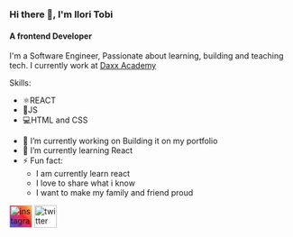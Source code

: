 ### Hi there 👋, I'm Ilori Tobi
#### A frontend Developer
I'm a Software Engineer, Passionate about learning, building and teaching tech. I currently work at <a href="https://daxxacademy.com/">Daxx Academy</a>

Skills: 
  <ul>
    <li>⚛REACT</li>
    <li>📱JS</li>
    <li>💻HTML and CSS</li>
  </ul>


- 🔭 I’m currently working on Building it on my portfolio  
- 🌱 I’m currently learning React 
- ⚡ Fun fact:
  <ul>
    <li>I am currently learn react</li>
    <li>I love to share what i know</li>
    <li>I want to make my family and friend proud</li>
  </ul>

[<img style="background: linear-gradient(45deg, #405DE6, #5851DB, #833AB4, #C13584, #E1306C, #FD1D1D, #F56040, #F77737, #FCAF45, #FFDC80);" src='https://cdn.jsdelivr.net/npm/simple-icons@3.0.1/icons/instagram.svg' alt='instagram' height='40'>](https://www.instagram.com/ilori_tobiDev/)  [<img src='https://cdn.jsdelivr.net/npm/simple-icons@3.0.1/icons/twitter.svg' alt='twitter' height='40'>](https://twitter.com/ilori_tobi59)  
